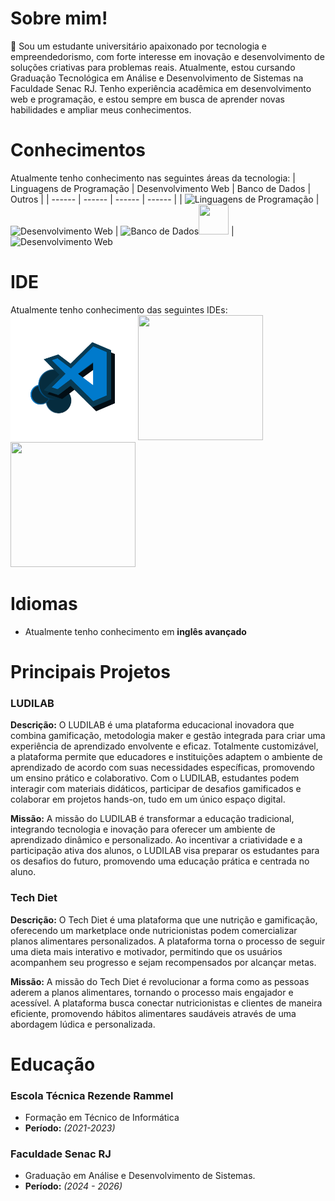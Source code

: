 # Sobre mim!
:dizzy: Sou um estudante universitário apaixonado por
tecnologia e empreendedorismo, com forte interesse
em inovação e desenvolvimento de soluções criativas
para problemas reais. Atualmente, estou cursando
Graduação Tecnológica em Análise e Desenvolvimento
de Sistemas na Faculdade Senac RJ. Tenho experiência
acadêmica em desenvolvimento web e programação, e
estou sempre em busca de aprender novas habilidades
e ampliar meus conhecimentos.

# Conhecimentos
Atualmente tenho conhecimento nas seguintes áreas da tecnologia:
| Linguagens de Programação | Desenvolvimento Web | Banco de Dados | Outros |
| ------ | ------ | ------ | ------ |
| ![Linguagens de Programação](https://skillicons.dev/icons?i=java,js,python,c) | ![Desenvolvimento Web](https://skillicons.dev/icons?i=html,css,bootstrap,php) | ![Banco de Dados](https://skillicons.dev/icons?i=mysql)<img width='48px' height='48px' src="https://cdn-icons-png.freepik.com/512/5968/5968409.png"/> | ![Desenvolvimento Web](https://skillicons.dev/icons?i=figma,photoshop,notion)

# IDE
Atualmente tenho conhecimento das seguintes IDEs:<br/>
<img width='200px' height='200px' src="https://raw.githubusercontent.com/vscode-icons/vscode-icons/master/images/logo@3x.png"/>
<img width='200px' height='200px' src="https://cdn.icon-icons.com/icons2/1381/PNG/512/eclipse_94656.png"/>
<img width='200px' height='200px' src="https://upload.wikimedia.org/wikipedia/commons/thumb/9/9c/IntelliJ_IDEA_Icon.svg/2048px-IntelliJ_IDEA_Icon.svg.png"/>

# Idiomas
- Atualmente tenho conhecimento em **inglês avançado**

# Principais Projetos

### LUDILAB
**Descrição:**
O LUDILAB é uma plataforma educacional inovadora que combina gamificação, metodologia maker e gestão integrada para criar uma experiência de aprendizado envolvente e eficaz. Totalmente customizável, a plataforma permite que educadores e instituições adaptem o ambiente de aprendizado de acordo com suas necessidades específicas, promovendo um ensino prático e colaborativo. Com o LUDILAB, estudantes podem interagir com materiais didáticos, participar de desafios gamificados e colaborar em projetos hands-on, tudo em um único espaço digital.

**Missão:**
A missão do LUDILAB é transformar a educação tradicional, integrando tecnologia e inovação para oferecer um ambiente de aprendizado dinâmico e personalizado. Ao incentivar a criatividade e a participação ativa dos alunos, o LUDILAB visa preparar os estudantes para os desafios do futuro, promovendo uma educação prática e centrada no aluno.

### Tech Diet
**Descrição:**
O Tech Diet é uma plataforma que une nutrição e gamificação, oferecendo um marketplace onde nutricionistas podem comercializar planos alimentares personalizados. A plataforma torna o processo de seguir uma dieta mais interativo e motivador, permitindo que os usuários acompanhem seu progresso e sejam recompensados por alcançar metas.

**Missão:**
A missão do Tech Diet é revolucionar a forma como as pessoas aderem a planos alimentares, tornando o processo mais engajador e acessível. A plataforma busca conectar nutricionistas e clientes de maneira eficiente, promovendo hábitos alimentares saudáveis através de uma abordagem lúdica e personalizada.

# Educação

### Escola Técnica Rezende Rammel
- Formação em Técnico de Informática
- **Período:** *(2021-2023)*

### Faculdade Senac RJ
- Graduação em Análise e Desenvolvimento de Sistemas.
- **Período:** *(2024 - 2026)*
